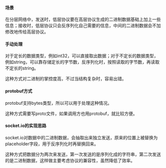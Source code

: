 #### 场景

在分层网络中，发送时，低层协议要在高层协议生成的二进制数据基础上加上一些信息；接收时，低层协议只会反序列化自己需要的信息，中间的二进制数据会不加修改地传给高层协议。

#### 手动处理

对于定长的数据类型，例如int32，可以直接取出数据；对于不定长的数据类型，例如string，可以靠存储定长的字节数，反序列化时，按照读取的字节数，再读取不定长的string。

这种方式对二进制的掌控度高，不过当结构复杂时，容易出错。

#### protobuf方式

protobuf支持bytes类型，所以可以用于处理这种情况。

这种方式需要写proto文件，如果调用方也用protobuf，就比较方便。

#### socket.io的实现思路

socket.io对数据中的二进制数据，会抽取出来独立发送，原来的位置上被替换为placeholder字段，用于反序列化时再替换回来。

这种方式把数据分为两次来发送，第一次发送的是序列化成的字符串，第二次发送的是二进制数据，这样做主要考虑协议的兼容性，虽然降低了效率。
